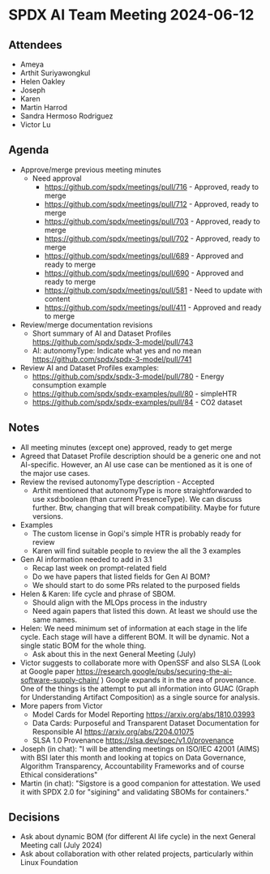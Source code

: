 # SPDX AI Team Meeting 2024-06-12

## Attendees

- Ameya
- Arthit Suriyawongkul
- Helen Oakley
- Joseph
- Karen
- Martin Harrod
- Sandra Hermoso Rodriguez
- Victor Lu

## Agenda

- Approve/merge previous meeting minutes
  - Need approval
    - https://github.com/spdx/meetings/pull/716 - Approved, ready to merge
    - https://github.com/spdx/meetings/pull/712 - Approved, ready to merge
    - https://github.com/spdx/meetings/pull/703 - Approved, ready to merge
    - https://github.com/spdx/meetings/pull/702 - Approved, ready to merge
    - https://github.com/spdx/meetings/pull/689 - Approved and ready to merge
    - https://github.com/spdx/meetings/pull/690 - Approved and ready to merge
    - https://github.com/spdx/meetings/pull/581 - Need to update with content
    - https://github.com/spdx/meetings/pull/411 - Approved and ready to merge
- Review/merge documentation revisions
  - Short summary of AI and Dataset Profiles
    https://github.com/spdx/spdx-3-model/pull/743
  - AI: autonomyType: Indicate what yes and no mean
    https://github.com/spdx/spdx-3-model/pull/741
- Review AI and Dataset Profiles examples:
    - https://github.com/spdx/spdx-3-model/pull/780 - Energy consumption example
    - https://github.com/spdx/spdx-examples/pull/80 - simpleHTR
    - https://github.com/spdx/spdx-examples/pull/84 - CO2 dataset

## Notes

- All meeting minutes (except one) approved, ready to get merge
- Agreed that Dataset Profile description should be a generic one and not AI-specific.
  However, an AI use case can be mentioned as it is one of the major use cases.
- Review the revised autonomyType description - Accepted
  - Arthit mentioned that autonomyType is more straightforwarded to use xsd:boolean
    (than current PresenceType). We can discuss further.
    Btw, changing that will break compatibility. Maybe for future versions.
- Examples
  - The custom license in Gopi's simple HTR is probably ready for review
  - Karen will find suitable people to review the all the 3 examples
- Gen AI information needed to add in 3.1
  - Recap last week on prompt-related field
  - Do we have papers that listed fields for Gen AI BOM?
  - We should start to do some PRs related to the purposed fields
- Helen & Karen: life cycle and phrase of SBOM.
  - Should align with the MLOps process in the industry
  - Need again papers that listed this down. At least we should use the same names.
- Helen: We need minimum set of information at each stage in the life cycle.
  Each stage will have a different BOM. It will be dynamic.
  Not a single static BOM for the whole thing.
  - Ask about this in the next General Meeting (July)
- Victor suggests to collaborate more with OpenSSF and also SLSA
  (Look at Google paper https://research.google/pubs/securing-the-ai-software-supply-chain/ )
  Google expands it in the area of provenance.
  One of the things is the attempt to put all information into GUAC
  (Graph for Understanding Artifact Composition) as a single source for analysis.
- More papers from Victor
  - Model Cards for Model Reporting
    https://arxiv.org/abs/1810.03993
  - Data Cards: Purposeful and Transparent Dataset Documentation for Responsible AI
    https://arxiv.org/abs/2204.01075
  - SLSA 1.0 Provenance https://slsa.dev/spec/v1.0/provenance
- Joseph (in chat): "I will be attending meetings on ISO/IEC 42001 (AIMS)
  with BSI later this month and looking at topics on Data Governance,
  Algorithm Transparency, Accountability Frameworks and of course Ethical considerations"
- Martin (in chat): "Sigstore is a good companion for attestation.
  We used it with SPDX 2.0 for "sigining" and validating SBOMs for containers."

## Decisions

- Ask about dynamic BOM (for different AI  life cycle) in the next General Meeting call (July 2024)
- Ask about collaboration with other related projects, particularly within Linux Foundation
